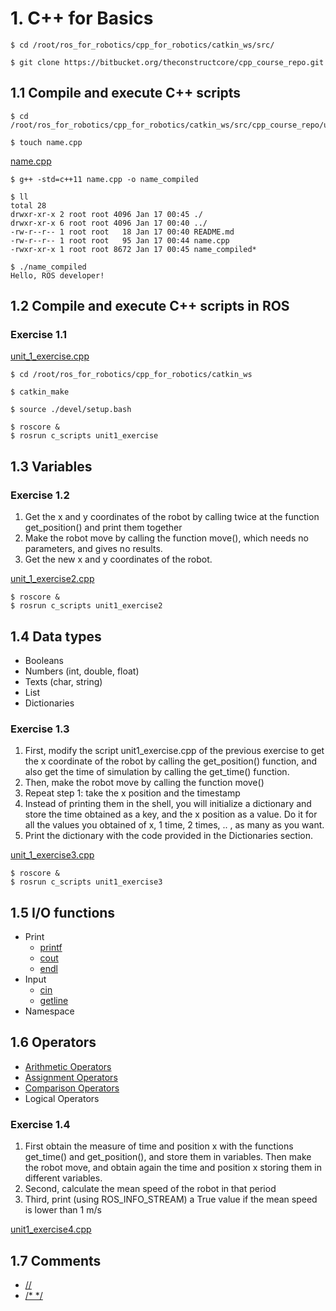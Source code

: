 # 1. C++ for Basics
```
$ cd /root/ros_for_robotics/cpp_for_robotics/catkin_ws/src/
```
```
$ git clone https://bitbucket.org/theconstructcore/cpp_course_repo.git
```

## 1.1 Compile and execute C++ scripts
```
$ cd /root/ros_for_robotics/cpp_for_robotics/catkin_ws/src/cpp_course_repo/utilities/
```
```
$ touch name.cpp
```
[name.cpp](../catkin_ws/src/cpp_course_repo/utilities/name.cpp)
```
$ g++ -std=c++11 name.cpp -o name_compiled
```
```
$ ll
total 28
drwxr-xr-x 2 root root 4096 Jan 17 00:45 ./
drwxr-xr-x 6 root root 4096 Jan 17 00:40 ../
-rw-r--r-- 1 root root   18 Jan 17 00:40 README.md
-rw-r--r-- 1 root root   95 Jan 17 00:44 name.cpp
-rwxr-xr-x 1 root root 8672 Jan 17 00:45 name_compiled*
```
```
$ ./name_compiled
Hello, ROS developer!
```

## 1.2 Compile and execute C++ scripts in ROS

### Exercise 1.1
[unit_1_exercise.cpp](../catkin_ws/src/cpp_course_repo/c_scripts/src/unit1_exercise.cpp)
```
$ cd /root/ros_for_robotics/cpp_for_robotics/catkin_ws
```
```
$ catkin_make
```
```
$ source ./devel/setup.bash
```
```
$ roscore &
$ rosrun c_scripts unit1_exercise
```

## 1.3 Variables

### Exercise 1.2
1) Get the x and y coordinates of the robot by calling twice at the function get_position() and print them together
2) Make the robot move by calling the function move(), which needs no parameters, and gives no results.
3) Get the new x and y coordinates of the robot.

[unit_1_exercise2.cpp](../catkin_ws/src/cpp_course_repo/c_scripts/src/unit1_exercise2.cpp)

```
$ roscore &
$ rosrun c_scripts unit1_exercise2
```

## 1.4 Data types
- Booleans
- Numbers (int, double, float)
- Texts (char, string)
- List
- Dictionaries
### Exercise 1.3
1) First, modify the script unit1_exercise.cpp of the previous exercise to get the x coordinate of the robot by calling the get_position() function, and also get the time of simulation by calling the get_time() function.
2) Then, make the robot move by calling the function move()
3) Repeat step 1: take the x position and the timestamp
4) Instead of printing them in the shell, you will initialize a dictionary and store the time obtained as a key, and the x position as a value. Do it for all the values you obtained of x, 1 time, 2 times, .. , as many as you want.
5) Print the dictionary with the code provided in the Dictionaries section.

[unit_1_exercise3.cpp](../catkin_ws/src/cpp_course_repo/c_scripts/src/unit1_exercise3.cpp)

```
$ roscore &
$ rosrun c_scripts unit1_exercise3
```

## 1.5 I/O functions
- Print
    - [printf](../catkin_ws/src/cpp_course_repo/utilities/printf.cpp) 
    - [cout](../catkin_ws/src/cpp_course_repo/utilities/cout.cpp)
    - [endl](../catkin_ws/src/cpp_course_repo/utilities/endl.cpp)
- Input
    - [cin](../catkin_ws/src/cpp_course_repo/utilities/cin.cpp)
    - [getline](../catkin_ws/src/cpp_course_repo/utilities/cin_string.cpp)
- Namespace

## 1.6 Operators
- [Arithmetic Operators](../catkin_ws/src/cpp_course_repo/utilities/arithmetic.cpp)
- [Assignment Operators](../catkin_ws/src/cpp_course_repo/utilities/assignment.cpp)
- [Comparison Operators](../catkin_ws/src/cpp_course_repo/utilities/comparision.cpp)
- Logical Operators
### Exercise 1.4
1) First obtain the measure of time and position x with the functions get_time() and get_position(), and store them in variables. Then make the robot move, and obtain again the time and position x storing them in different variables.
2) Second, calculate the mean speed of the robot in that period
3) Third, print (using ROS_INFO_STREAM) a True value if the mean speed is lower than 1 m/s

[unit1_exercise4.cpp](../catkin_ws/src/cpp_course_repo/c_scripts/src/unit1_exercise4.cpp)

## 1.7 Comments
- [//](../catkin_ws/src/cpp_course_repo/utilities/comments.cpp)
- [/*   */](../catkin_ws/src/cpp_course_repo/utilities/comments.cpp)